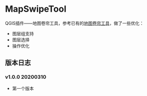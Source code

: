 # MapSwipeTool

QGIS插件——地图卷帘工具，参考已有的[地图卷帘工具](https://github.com/lmotta/mapswipetool_plugin)，做了一些优化：

- 图层组支持
- 图层选择
- 操作优化

## 版本日志

### v1.0.0 20200310

- 第一个版本

